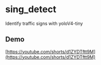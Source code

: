 # sing_detect
 Identify traffic signs with yoloV4-tiny


## Demo

[https://youtube.com/shorts/d1ZYDTftt9M](https://youtube.com/shorts/d1ZYDTftt9M)
